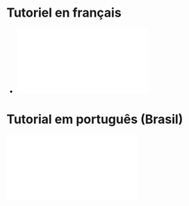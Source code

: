 # Tutoriel en français
- ![DOCFR](README_FR.md)

# Tutorial em português (Brasil)
![DOCPTBR](README_PT_BR.md)